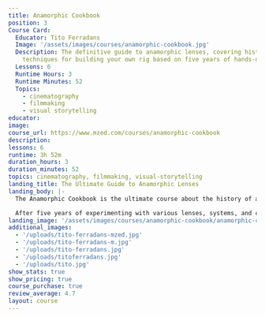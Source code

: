 ```yaml
---
title: Anamorphic Cookbook
position: 3
Course Card:
  Educator: Tito Ferradans
  Image: '/assets/images/courses/anamorphic-cookbook.jpg'
  Description: The definitive guide to anamorphic lenses, covering history and practical
    techniques for building your own rig based on five years of hands-on experience.
  Lessons: 6
  Runtime Hours: 3
  Runtime Minutes: 52
  Topics:
    - cinematography
    - filmmaking
    - visual storytelling
educator:
image:
course_url: https://www.mzed.com/courses/anamorphic-cookbook
description:
lessons: 6
runtime: 3h 52m
duration_hours: 3
duration_minutes: 52
topics: cinematography, filmmaking, visual-storytelling
landing_title: The Ultimate Guide to Anamorphic Lenses
landing_body: |-
  The Anamorphic Cookbook is the ultimate course about the history of anamorphic lenses and how to put together your own rig.

  After five years of experimenting with various lenses, systems, and cameras, educator Tito Ferradans has created a fast-paced and entertaining guide to anamorphics, saving you both time and money on your anamorphic journey.
landing_image: '/assets/images/courses/anamorphic-cookbook/anamorphic-cookbook-tito.jpg'
additional_images:
  - '/uploads/tito-ferradans-mzed.jpg'
  - '/uploads/tito-ferradans-m.jpg'
  - '/uploads/tito-ferradans.jpg'
  - '/uploads/titoferradans.jpg'
  - '/uploads/tito.jpg'
show_stats: true
show_pricing: true
course_purchase: true
review_average: 4.7
layout: course
---
```

